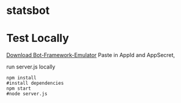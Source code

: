 # statsbot


# Test Locally

[Download Bot-Framework-Emulator](https://github.com/Microsoft/BotFramework-Emulator/releases)
Paste in AppId and AppSecret, 

run server.js locally 

```
npm install
#install dependencies
npm start
#node server.js
```
